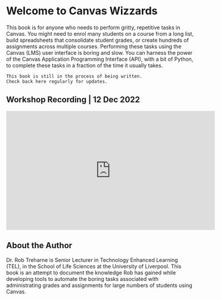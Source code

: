 # Welcome to Canvas Wizzards

This book is for anyone who needs to perform gritty, repetitive tasks in Canvas.
You might need to enrol many students on a course from a long list, build spreadsheets
that consolidate student grades, or create hundreds of assignments across multiple courses.
Performing these tasks using the Canvas (LMS) user interface is boring and slow.
You can harness the power of the Canvas Application Programming Interface (API), with 
a bit of Python, to complete these tasks in a fraction of the time it usually takes.

```{note}
This book is still in the process of being written. 
Check back here regularly for updates.
```
## Workshop Recording | 12 Dec 2022

<iframe width="560px" height="320px" allowfullscreen="true" allow="autoplay *" title="Canvas for Admin Wizards" src="https://liverpool.instructuremedia.com/embed/716750a4-c605-422c-9fa7-d81a8719a432" frameborder="0"></iframe>

## About the Author
Dr. Rob Treharne is Senior Lecturer in Technology Enhanced Learning (TEL), in the School of Life
Sciences at the University of Liverpool. This book is an attempt to document the knowledge Rob
has gained while developing tools to automate the boring tasks associated with administrating grades
and assignments for large numbers of students using Canvas. 






